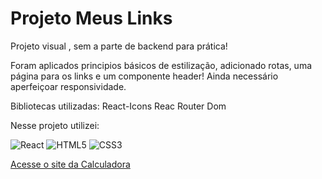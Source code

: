 # Projeto Meus Links
Projeto visual , sem a parte de backend para prática!

Foram aplicados principios básicos de estilização, adicionado rotas, uma página para os links e um componente header!
Ainda necessário aperfeiçoar responsividade.

Bibliotecas utilizadas: 
React-Icons
Reac Router Dom

Nesse projeto utilizei:

![React](https://img.shields.io/badge/React-20232A?style=for-the-badge&logo=react&logoColor=61DAFB)
![HTML5](https://img.shields.io/badge/HTML5-E34F26?style=for-the-badge&logo=html5&logoColor=white)
![CSS3](https://img.shields.io/badge/CSS3-1572B6?style=for-the-badge&logo=css3&logoColor=white)



[Acesse o site da Calculadora]([https://calculadora-imc-jhn.vercel.app/](https://meus-links-jhn.vercel.app/))
